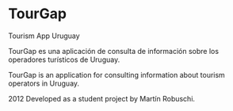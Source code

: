TourGap
=======

Tourism App Uruguay

TourGap es una aplicación de consulta de información sobre los operadores turísticos de Uruguay.

TourGap is an application for consulting information about tourism operators in Uruguay.

2012 Developed as a student project by Martín Robuschi.
